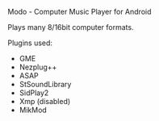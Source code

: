Modo - Computer Music Player for Android

Plays many 8/16bit computer formats.

Plugins used:

* GME
* Nezplug++
* ASAP
* StSoundLibrary
* SidPlay2
* Xmp (disabled)
* MikMod


